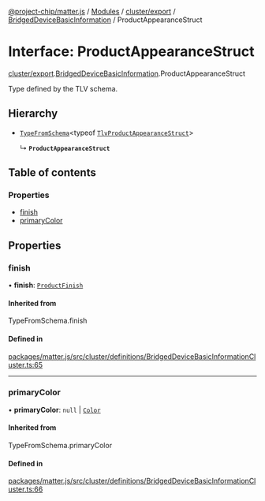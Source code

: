 [@project-chip/matter.js](../README.md) / [Modules](../modules.md) / [cluster/export](../modules/cluster_export.md) / [BridgedDeviceBasicInformation](../modules/cluster_export.BridgedDeviceBasicInformation.md) / ProductAppearanceStruct

# Interface: ProductAppearanceStruct

[cluster/export](../modules/cluster_export.md).[BridgedDeviceBasicInformation](../modules/cluster_export.BridgedDeviceBasicInformation.md).ProductAppearanceStruct

Type defined by the TLV schema.

## Hierarchy

- [`TypeFromSchema`](../modules/tlv_export.md#typefromschema)\<typeof [`TlvProductAppearanceStruct`](../modules/cluster_export.BridgedDeviceBasicInformation.md#tlvproductappearancestruct)\>

  ↳ **`ProductAppearanceStruct`**

## Table of contents

### Properties

- [finish](cluster_export.BridgedDeviceBasicInformation.ProductAppearanceStruct.md#finish)
- [primaryColor](cluster_export.BridgedDeviceBasicInformation.ProductAppearanceStruct.md#primarycolor)

## Properties

### finish

• **finish**: [`ProductFinish`](../enums/cluster_export.BridgedDeviceBasicInformation.ProductFinish.md)

#### Inherited from

TypeFromSchema.finish

#### Defined in

[packages/matter.js/src/cluster/definitions/BridgedDeviceBasicInformationCluster.ts:65](https://github.com/project-chip/matter.js/blob/2d9f2165d2672864fda3496a6d0d5f93597f82c6/packages/matter.js/src/cluster/definitions/BridgedDeviceBasicInformationCluster.ts#L65)

___

### primaryColor

• **primaryColor**: ``null`` \| [`Color`](../enums/cluster_export.BridgedDeviceBasicInformation.Color.md)

#### Inherited from

TypeFromSchema.primaryColor

#### Defined in

[packages/matter.js/src/cluster/definitions/BridgedDeviceBasicInformationCluster.ts:66](https://github.com/project-chip/matter.js/blob/2d9f2165d2672864fda3496a6d0d5f93597f82c6/packages/matter.js/src/cluster/definitions/BridgedDeviceBasicInformationCluster.ts#L66)
